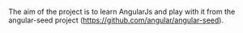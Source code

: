 The aim of the project is to learn AngularJs and play with it from the angular-seed project (https://github.com/angular/angular-seed).